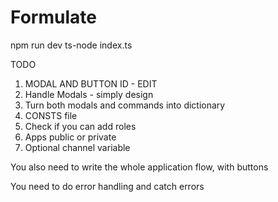 # Formulate


npm run dev
ts-node index.ts


TODO

1. MODAL AND BUTTON ID - EDIT
2. Handle Modals - simply design
3. Turn both modals and commands into dictionary
4. CONSTS file
5. Check if you can add roles
6. Apps public or private
7. Optional channel variable



You also need to write the whole application flow, with buttons

You need to do error handling and catch errors